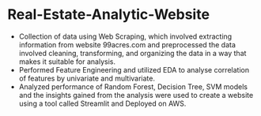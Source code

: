 # Real-Estate-Analytic-Website
- Collection of data using Web Scraping, which involved extracting information from website 99acres.com and preprocessed the data involved cleaning, transforming, and organizing the data in a way that makes it suitable for analysis.
- Performed Feature Engineering and utilized EDA to analyse correlation of features by univariate and multivariate.
- Analyzed performance of Random Forest, Decision Tree, SVM models and the insights gained from the analysis
were used to create a website using a tool called Streamlit and Deployed on AWS.
